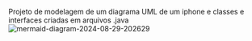 Projeto de modelagem de um diagrama UML de um iphone e classes e interfaces criadas em arquivos .java
![mermaid-diagram-2024-08-29-202629](https://github.com/user-attachments/assets/9de0b186-8689-412c-badb-81585cba4127)
